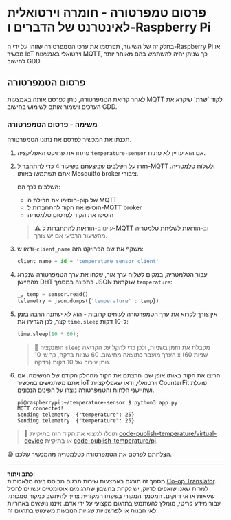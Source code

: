 <!--
CO_OP_TRANSLATOR_METADATA:
{
  "original_hash": "4efc74299e19f5d08f2f3f34451a11ba",
  "translation_date": "2025-08-27T21:04:16+00:00",
  "source_file": "2-farm/lessons/1-predict-plant-growth/single-board-computer-temp-publish.md",
  "language_code": "he"
}
-->
# פרסום טמפרטורה - חומרה וירטואלית לאינטרנט של הדברים ו-Raspberry Pi

בחלק זה של השיעור, תפרסמו את ערכי הטמפרטורה שזוהו על ידי ה-Raspberry Pi או מכשיר IoT וירטואלי באמצעות MQTT, כך שניתן יהיה להשתמש בהם מאוחר יותר לחישוב GDD.

## פרסום הטמפרטורה

לאחר קריאת הטמפרטורה, ניתן לפרסם אותה באמצעות MQTT לקוד 'שרת' שיקרא את הערכים וישמור אותם לשימוש בחישוב GDD.

### משימה - פרסום הטמפרטורה

תכנתו את המכשיר לפרסם את נתוני הטמפרטורה.

1. פתחו את פרויקט האפליקציה `temperature-sensor` אם הוא עדיין לא פתוח.

1. חזרו על השלבים שביצעתם בשיעור 4 כדי להתחבר ל-MQTT ולשלוח טלמטריה. אתם תשתמשו באותו Mosquitto broker ציבורי.

    השלבים לכך הם:

    - הוסיפו את חבילת ה-pip של MQTT
    - הוסיפו את הקוד להתחברות ל-MQTT broker
    - הוסיפו את הקוד לפרסום טלמטריה

    > ⚠️ עיינו ב-[הוראות להתחברות ל-MQTT](../../../1-getting-started/lessons/4-connect-internet/single-board-computer-mqtt.md) וב-[הוראות לשליחת טלמטריה](../../../1-getting-started/lessons/4-connect-internet/single-board-computer-telemetry.md) מהשיעור הרביעי אם יש צורך.

1. ודאו ש-`client_name` משקף את שם הפרויקט הזה:

    ```python
    client_name = id + 'temperature_sensor_client'
    ```

1. עבור הטלמטריה, במקום לשלוח ערך אור, שלחו את ערך הטמפרטורה שנקרא מהחיישן DHT בתכונה במסמך JSON שנקראת `temperature`:

    ```python
    _, temp = sensor.read()
    telemetry = json.dumps({'temperature' : temp})
    ```

1. אין צורך לקרוא את ערך הטמפרטורה לעיתים קרובות - הוא לא ישתנה הרבה בזמן קצר, לכן הגדירו את `time.sleep` ל-10 דקות:

    ```cpp
    time.sleep(10 * 60);
    ```

    > 💁 הפונקציה `sleep` מקבלת את הזמן בשניות, ולכן כדי להקל על הקריאה הערך מועבר כתוצאה מחישוב. 60 שניות בדקה, כך ש-10 x (60 שניות בדקה) נותן עיכוב של 10 דקות.

1. הריצו את הקוד באותו אופן שבו הרצתם את הקוד מהחלק הקודם של המשימה. אם אתם משתמשים במכשיר IoT וירטואלי, ודאו שאפליקציית CounterFit פועלת ושחיישני הלחות והטמפרטורה נוצרו על הפינים הנכונים.

    ```output
    pi@raspberrypi:~/temperature-sensor $ python3 app.py
    MQTT connected!
    Sending telemetry  {"temperature": 25}
    Sending telemetry  {"temperature": 25}
    ```

> 💁 תוכלו למצוא את הקוד הזה בתיקיית [code-publish-temperature/virtual-device](../../../../../2-farm/lessons/1-predict-plant-growth/code-publish-temperature/virtual-device) או בתיקיית [code-publish-temperature/pi](../../../../../2-farm/lessons/1-predict-plant-growth/code-publish-temperature/pi).

😀 הצלחתם לפרסם את הטמפרטורה כטלמטריה מהמכשיר שלכם.

---

**כתב ויתור**:  
מסמך זה תורגם באמצעות שירות תרגום מבוסס בינה מלאכותית [Co-op Translator](https://github.com/Azure/co-op-translator). למרות שאנו שואפים לדיוק, יש לקחת בחשבון שתרגומים אוטומטיים עשויים להכיל שגיאות או אי דיוקים. המסמך המקורי בשפתו המקורית צריך להיחשב כמקור סמכותי. עבור מידע קריטי, מומלץ להשתמש בתרגום מקצועי על ידי אדם. איננו נושאים באחריות לאי הבנות או לפרשנויות שגויות הנובעות משימוש בתרגום זה.